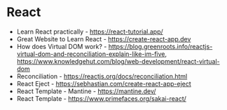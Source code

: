 # React

- Learn React practically - https://react-tutorial.app/
- Great Website to Learn React - https://create-react-app.dev
- How does Virtual DOM work? - https://blog.greenroots.info/reactjs-virtual-dom-and-reconciliation-explain-like-im-five, https://www.knowledgehut.com/blog/web-development/react-virtual-dom
- Reconciliation - https://reactjs.org/docs/reconciliation.html
- React Eject - https://sebhastian.com/create-react-app-eject
- React Template - Mantine - https://mantine.dev/
- React Template - https://www.primefaces.org/sakai-react/

